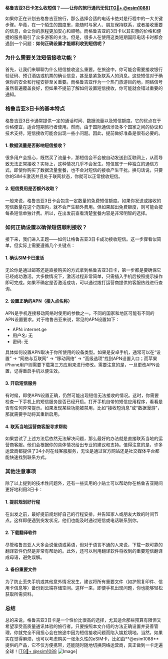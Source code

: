 **格鲁吉亚3日卡怎么收短信？——让你的旅行通讯无忧[[TG💪+ @esim1088](https://t.me/s/esim1088)]**

如果你正在计划去格鲁吉亚旅行，那么选择合适的电话卡绝对是行程中的一大关键步骤。毕竟，在一个陌生的国度里，能随时与家人、朋友保持联系，或者接收重要的信息，会让你的旅程更加安心和顺畅。而格鲁吉亚的3日卡以其实惠的价格和便捷的服务吸引了众多游客的关注。但是，很多人在使用这类短期国际电话卡时都会遇到一个问题：**如何正确设置才能顺利收到短信呢？**

### **为什么需要关注短信接收功能？**

首先，让我们来聊聊为什么短信接收这么重要。在旅途中，你可能会需要接收银行验证码、预订酒店或机票的确认信息，甚至是紧急联系人的消息。这些短信对于确保你的安全和行程安排至关重要。而格鲁吉亚作为一个热门旅游目的地，网络信号虽然普遍覆盖良好，但如果不提前了解如何设置短信接收，你可能就会错过重要的通知。

### **格鲁吉亚3日卡的基本特点**

格鲁吉亚3日卡通常提供一定的通话时间、数据流量以及短信额度。它的优点在于价格便宜，适合短期旅行者使用。然而，由于国际通信涉及多个国家之间的协议和技术支持，短信接收可能会出现一些小问题。因此，提前做好准备是很有必要的。

#### **1. 数据流量是否影响短信接收？**
很多用户会担心，既然买了流量卡，那短信会不会被自动发送到互联网上，从而导致无法正常接收？实际上，这种情况几乎不会发生。短信属于一种独立的通信方式，即使你购买了数据流量套餐，也不会对短信的接收产生干扰。换句话说，只要你的SIM卡激活并且处于联网状态，你就可以正常接收短信。

#### **2. 短信费用是否额外收取？**
一般来说，格鲁吉亚3日卡会包含一定数量的免费短信额度。如果你发送或接收的短信数量在这个范围内，就不会产生额外费用。但如果超出免费额度，则可能会按每条短信单独计费。所以，在出发前查看清楚套餐内容是非常明智的选择。

### **如何正确设置以确保短信顺利接收？**

接下来，我们进入正题——如何让格鲁吉亚3日卡成功接收短信。这一步骤看似简单，但实际上需要遵循几个关键点：

#### **1. 确认SIM卡已激活**
无论你是通过邮寄还是直接购买的方式拿到格鲁吉亚3日卡，第一步都是要确保它已经成功激活。大多数情况下，激活过程非常简单，只需插入手机后按照提示操作即可完成。如果不确定是否激活成功，可以通过拨打运营商提供的客服热线进行查询。

#### **2. 设置正确的APN（接入点名称）**
APN是手机连接移动网络时使用的参数之一。不同的国家和地区可能有不同的APN设置要求。对于格鲁吉亚来说，常见的APN设置如下：
- APN: internet.ge
- 用户名: 无
- 密码: 无

具体如何设置APN取决于你所使用的设备类型。如果是安卓手机，通常可以在“设置” -> “网络与互联网” -> “移动网络” -> “高级选项”找到APN设置入口；而苹果iPhone用户则需要下载第三方应用来进行修改。需要注意的是，一旦更改APN设置，记得重启手机以便生效。

#### **3. 开启短信服务**
有时候，即使APN设置正确，仍然可能出现短信无法接收的情况。这时，你需要检查一下手机上的短信服务是否已经开启。打开手机自带的短信应用程序，看看是否有任何异常提示。如果发现某些功能被禁用，比如“接收短消息”或“数据漫游”，那就需要手动将其重新启用。

#### **4. 联系当地运营商客服寻求帮助**
如果尝试了上述方法后依然无法解决问题，那么最好的办法就是直接联系当地的运营商客服。他们会根据你的具体情况给出专业的建议和支持。值得注意的是，许多运营商都提供了24小时在线客服服务，无论是通过官方网站还是社交媒体平台都能快速找到联系方式。

### **其他注意事项**

除了以上提到的技术性问题外，还有一些实用的小贴士可以帮助你在格鲁吉亚期间更好地利用3日卡：

#### **1. 提前规划好行程**
在出发之前，最好提前规划好自己的行程安排，并告知家人或朋友大致的时间节点。这样即便遇到突发状况，他们也能及时通过短信或电话联系到你。

#### **2. 下载翻译软件**
尽管格鲁吉亚人大多会说俄语或英语，但对于语言不通的人来说，下载一款可靠的翻译软件仍然是非常有帮助的。此外，还可以利用翻译软件将收到的重要短信翻译成母语，避免误解。

#### **3. 备份重要文件**
为了防止丢失手机或其他意外情况发生，建议将所有重要文件（如护照复印件、信用卡信息等）备份到云端存储空间。这样一来，即便手机出现问题，你也能够轻松获取所需资料。

### **总结**

总的来说，格鲁吉亚3日卡是一个性价比很高的选择，尤其适合那些预算有限但又希望享受高质量通讯体验的旅行者。只要按照本文介绍的方法正确设置并妥善管理，你就完全不用担心会在旅途中因为短信接收问题而陷入尴尬境地。当然，如果实在觉得麻烦，也可以考虑购买一张永久性的eSIM卡，比如由**@esim1088**提供的产品，它不仅方便携带，还能随时随地切换网络运营商，真正做到一卡走遍全球！[[TG💪+ @esim1088](https://t.me/s/esim1088) ![Image](https://i.postimg.cc/4NQfJmqS/Snipaste-2025-05-13-00-14-12.png)]